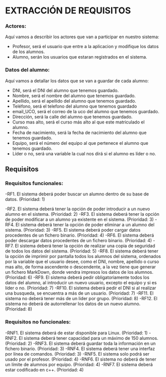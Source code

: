 # EXTRACCIÓN DE REQUISITOS

### Actores:

Aquí vamos a describir los actores que van a participar en nuestro sistema:
* Profesor, será el usuario que entre a la aplicacion y modifique los datos de los alumnos.
* Alumno, serán los usuarios que estaran registrados en el sistema.

### Datos del alumno:

Aquí vamos a detallar los datos que se van a guardar de cada alumno:
* DNI, será el DNI del alumno que tenemos guardado.
* Nombre, será el nombre del alumno que tenemos guardado.
* Apellido, será el apellido del alumno que tenemos guardado.
* Teléfono, será el telefono del alumno que tenemos guardado
* email_UCO, será el correo de la uco del alumno que tenemos guardado.
* Dirección, será la calle del alumno que tenemos guardado.
* Curso mas alto, será el curso más alto al que este matriculado el alumno.
* Fecha de nacimiento, será la fecha de nacimiento del alumno que tenemos guardado.
* Equipo, será el número del equipo al que pertenece el alumno que tenemos guardado.
* Líder o no, será una variable la cual nos dirá si el alumno es líder o no.

## Requisitos

### Requisitos funcionales:

-RF1. El sistema deberá poder buscar un alumno dentro de su base de datos. (Prioridad: 1)

-RF2. El sistema deberá tener la opción de poder introducir a un nuevo alumno en el sistema. (Prioridad: 2)
-RF3. El sistema deberá tener la opción de poder modificar a un alumno ya existente en el sistema. (Prioridad: 3)
-RF4. El sistema deberá tener la opción de poder eliminar a un alumno del sistema. (Prioridad: 3)
-RF5. El sistema deberá poder cargar datos procedentes de un fichero binario. (Prioridad: 4)
-RF6. El sistema deberá poder descargar datos procedentes de un fichero binario. (Prioridad: 4)
-RF7. El sistema deberá tener la opción de realizar una copia de seguridad de todos los datos del sistema. (Prioridad: 5)
-RF8. El sistema deberá tener la opción de imprimir por pantalla todos los alumnos del sistema, ordenados por la variable que el usuario desee, como el DNI, nombre, apellido o curso mas alto, de forma ascendente o descendente, a la vez tiene que generar un fichero MarkDown, donde vendra impresos los datos de los alumnos. (Prioridad: 6)
-RF9. El sistema deberá pedir obligatoriamente todos los datos del alumno, al introducir un nuevo usuario, excepto el equipo y si es líder o no. (Prioridad: 7)
-RF10. El sistema deberá pedir el DNI si al realizar una busqueda, se encuentra a más de un usuario. (Prioridad: 7)
-RF11. El sistema no deberá tener más de un lider por grupo. (Prioridad: 8)
-RF12. El sistema no deberá de autorrellenar los datos de un nuevo alumno. (Prioridad: 8)

### Requisitos no funcionales:

-RNF1. El sistema deberá de estar disponible para Linux. (Prioridad: 1)
-RNF2. El sistema deberá tener capacidad para un máximo de 150 alumnos. (Prioridad: 2)
-RNF3. El sistema deberá guardar toda la información en un fichero binario. (Prioridad: 3)
-RNF4. El sistema deberá tener una interfaz por línea de comandos. (Prioridad: 3)
-RNF5. El sistema solo podrá ser usado por el profesor. (Prioridad: 4)
-RNF6. El sistema no deberá de tener un límite de alumnos por equipo. (Prioridad: 4)
-RNF7. El sistema deberá estar codificado en c++. (Prioridad: 4)


